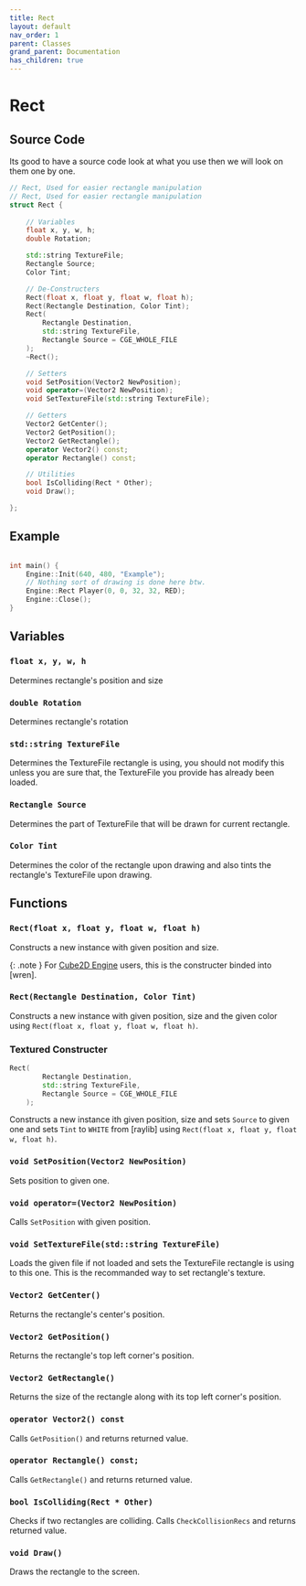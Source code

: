 ```yaml
---
title: Rect
layout: default
nav_order: 1
parent: Classes
grand_parent: Documentation
has_children: true
---
```


# Rect

## Source Code
Its good to have a source code look at what you use then we will look on them one by one.
```cpp
// Rect, Used for easier rectangle manipulation
// Rect, Used for easier rectangle manipulation
struct Rect {
		
	// Variables
	float x, y, w, h;								
	double Rotation;

	std::string TextureFile;						
	Rectangle Source;								
	Color Tint;										

	// De-Constructers
	Rect(float x, float y, float w, float h);
	Rect(Rectangle Destination, Color Tint);	
	Rect(										
		Rectangle Destination, 
		std::string TextureFile, 
		Rectangle Source = CGE_WHOLE_FILE
	);
	~Rect();

	// Setters
	void SetPosition(Vector2 NewPosition);
	void operator=(Vector2 NewPosition);
	void SetTextureFile(std::string TextureFile); 

	// Getters
	Vector2 GetCenter();	
	Vector2 GetPosition();
	Vector2 GetRectangle();						
	operator Vector2() const;						
	operator Rectangle() const;						

	// Utilities
	bool IsColliding(Rect * Other);
	void Draw();									

};
```

## Example
```cpp

int main() {
	Engine::Init(640, 480, "Example");
	// Nothing sort of drawing is done here btw.
	Engine::Rect Player(0, 0, 32, 32, RED); 
	Engine::Close();
}

```

## Variables

### `float x, y, w, h`
Determines rectangle's position and size

### `double Rotation`
Determines rectangle's rotation

### `std::string TextureFile`
Determines the TextureFile rectangle is using, you should not modify this unless you are sure that, the TextureFile you provide has already been loaded.

### `Rectangle Source`
Determines the part of TextureFile that will be drawn for current rectangle.

### `Color Tint`
Determines the color of the rectangle upon drawing and also tints the rectangle's TextureFile upon drawing.

## Functions

### `Rect(float x, float y, float w, float h)`
Constructs a new instance with given position and size.

{: .note }
For [Cube2D Engine] users, this is the constructer binded into [wren].

### `Rect(Rectangle Destination, Color Tint)`
Constructs a new instance with given position, size and the given color using `Rect(float x, float y, float w, float h)`.

### Textured Constructer 
```cpp
Rect(										
		Rectangle Destination, 
		std::string TextureFile, 
		Rectangle Source = CGE_WHOLE_FILE
	);
```

Constructs a new instance ith given position, size and sets `Source` to given one and sets `Tint` to `WHITE` from [raylib] using `Rect(float x, float y, float w, float h)`.

### `void SetPosition(Vector2 NewPosition)`
Sets position to given one.

### `void operator=(Vector2 NewPosition)`
Calls `SetPosition` with given position.

### `void SetTextureFile(std::string TextureFile)`
Loads the given file if not loaded and sets the TextureFile rectangle is using to this one. This is the recommanded way to set rectangle's texture.

### `Vector2 GetCenter()`
Returns the rectangle's center's position.

### `Vector2 GetPosition()`
Returns the rectangle's top left corner's position.

### `Vector2 GetRectangle()`
Returns the size of the rectangle along with its top left corner's position.

### `operator Vector2() const`
Calls `GetPosition()` and returns returned value.

### `operator Rectangle() const;`
Calls `GetRectangle()` and returns returned value.

### `bool IsColliding(Rect * Other)`
Checks if two rectangles are colliding. Calls `CheckCollisionRecs` and returns returned value.

### `void Draw()`
Draws the rectangle to the screen.

[Cube2D Engine]: https://mastercuber55.github.io/Cube2D-Engine